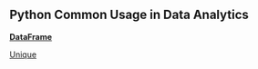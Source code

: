 ## Python Common Usage in Data Analytics
**[DataFrame](https://pandas.pydata.org/docs/reference/api/pandas.DataFrame.html)**

[Unique](https://pandas.pydata.org/docs/reference/api/pandas.unique.html)
